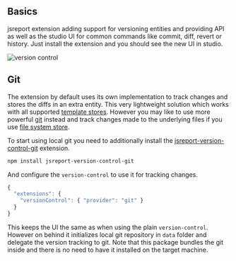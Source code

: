 ## Basics
jsreport extension adding support for versioning entities and providing API as well as the studio UI for common commands like commit, diff, revert or history. Just install the extension and you should see the new UI in studio.

![version control](https://jsreport.net/img/version-control.gif)

## Git
The extension by default uses its own implementation to track changes and stores the diffs in an extra entity. This very lightweight solution which works with all supported [template stores](/learn/template-stores). However you may like to use more powerful [git](https://git-scm.com/) instead and track changes made to the underlying files if you use [file system store](/learn/fs-store).

To start using local git you need to additionally install the [jsreport-version-control-git](https://github.com/jsreport/jsreport/tree/master/packages/jsreport-version-control-git) extension.
```bash
npm install jsreport-version-control-git
```

And configure the `version-control` to use it for tracking changes.
```js
{
  "extensions": {
    "versionControl": { "provider": "git" }
  }
}
```

This keeps the UI the same as when using the plain `version-control`. However on behind it initializes local git repository in `data` folder and delegate the version tracking to git. Note that this package bundles the git inside and there is no need to have it installed on the target machine.
